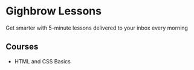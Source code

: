 # Gighbrow Lessons

Get smarter with 5-minute lessons delivered to your inbox every morning

## Courses

- HTML and CSS Basics
